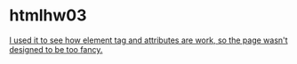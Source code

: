 # htmlhw03
[I used it to see how element tag and attributes are work, so the page wasn't designed to be too fancy.](https://nayeemuddin3399.github.io/htmlhw03/)

